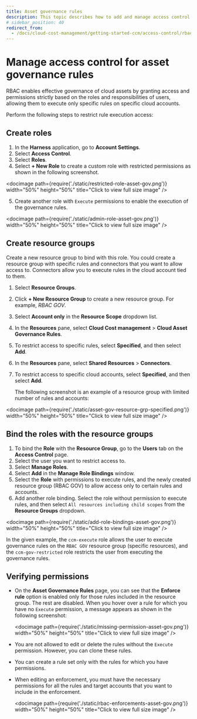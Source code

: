 ```yaml
---
title: Asset governance rules
description: This topic describes how to add and manage access control for cloud asset governance rules.
# sidebar_position: 40
redirect_from:
  - /docs/cloud-cost-management/getting-started-ccm/access-control/rbac-asset-gov
---
```


# Manage access control for asset governance rules

RBAC enables effective governance of cloud assets by granting access and permissions strictly based on the roles and responsibilities of users, allowing them to execute only specific rules on specific cloud accounts.

Perform the following steps to restrict rule execution access:

## Create roles
1. In the **Harness** application, go to **Account Settings**.
2. Select **Access Control**.
3. Select **Roles**.
4. Select **+ New Role** to create a custom role with restricted permissions as shown in the following screenshot.
   
 <docimage path={require('./static/restricted-role-asset-gov.png')} width="50%" height="50%" title="Click to view full size image" />

5. Create another role with `Execute` permissions to enable the execution of the governance rules.

 <docimage path={require('./static/admin-role-asset-gov.png')} width="50%" height="50%" title="Click to view full size image" />

## Create resource groups

   Create a new resource group to bind with this role. You could create a resource group with specific rules and connectors that you want to allow access to. Connectors allow you to execute rules in the cloud account tied to them. 
1. Select **Resource Groups**.
2. Click **+ New Resource Group** to create a new resource group. For example, _RBAC GOV_.
3. Select **Account only** in the **Resource Scope** dropdown list.
4.  In the **Resources** pane, select **Cloud Cost management** > **Cloud Asset Governance Rules**.
5.  To restrict access to specific rules, select **Specified**, and then select **Add**. 
6.  In the **Resources** pane, select **Shared Resources** > **Connectors**.
7.  To restrict access to specific cloud accounts, select **Specified**, and then select **Add**. 
  
    The following screenshot is an example of a resource group with limited number of rules and accounts:

 <docimage path={require('./static/asset-gov-resource-grp-specified.png')} width="50%" height="50%" title="Click to view full size image" />

## Bind the roles with the resource groups

1. To bind the **Role** with the **Resource Group**, go to the **Users** tab on the **Access Control** page.
2. Select the user you want to restrict access to.
3. Select **Manage Roles**. 
4. Select **Add** in the **Manage Role Bindings** window.
5. Select the **Role** with permissions to execute rules, and the newly created resource group (RBAC GOV) to allow access only to certain rules and accounts.
6. Add another role binding. Select the role without permission to execute rules, and then select `All resources including child scopes` from the **Resource Groups** dropdown.
 
 <docimage path={require('./static/add-role-bindings-asset-gov.png')} width="50%" height="50%" title="Click to view full size image" />

 In the given example, the `ccm-execute` role allows the user to execute governance rules on the `RBAC GOV` resource group (specific resources), and the `ccm-gov-restricted` role restricts the user from executing the governance rules.

## Verifying permissions

* On the **Asset Governance Rules** page, you can see that the **Enforce rule** option is enabled only for those rules included in the resource group. The rest are disabled. When you hover over a rule for which you have no `Execute` permission, a message appears as shown in the following screenshot: 

  <docimage path={require('./static/missing-permission-asset-gov.png')} width="50%" height="50%" title="Click to view full size image" />
* You are not allowed to edit or delete the rules without the `Execute` permission. However, you can clone these rules.

* You can create a rule set only with the rules for which you have permissions. 
* When editing an enforcement, you must have the necessary permissions for all the rules and target accounts that you want to include in the enforcement.

    <docimage path={require('./static/rbac-enforcements-asset-gov.png')} width="50%" height="50%" title="Click to view full size image" />
